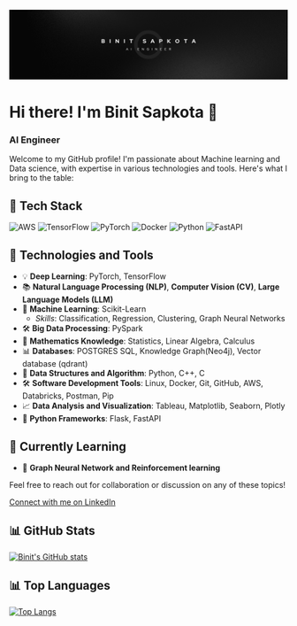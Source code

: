 ![Banner](https://github.com/MrBinit/MrBinit/blob/main/Black%20Gradient%20Minimalist%20Corporate%20Business%20Personal%20Profile%20New%20LinkedIn%20Banner.png)

# Hi there! I'm Binit Sapkota 👋

### AI Engineer

Welcome to my GitHub profile! I'm passionate about Machine learning and Data science, with expertise in various technologies and tools. Here's what I bring to the table:

## 🔧 Tech Stack
![AWS](https://img.shields.io/badge/AWS-232F3E?style=for-the-badge&logo=amazon-aws&logoColor=FF9900)
![TensorFlow](https://img.shields.io/badge/TensorFlow-FF6F00?style=for-the-badge&logo=tensorflow&logoColor=white)
![PyTorch](https://img.shields.io/badge/PyTorch-EE4C2C?style=for-the-badge&logo=pytorch&logoColor=white)
![Docker](https://img.shields.io/badge/Docker-2496ED?style=for-the-badge&logo=docker&logoColor=white)
![Python](https://img.shields.io/badge/Python-3776AB?style=for-the-badge&logo=python&logoColor=white)
![FastAPI](https://img.shields.io/badge/FastAPI-009688?style=for-the-badge&logo=fastapi&logoColor=white)

## 🔧 Technologies and Tools
- 💡 **Deep Learning**: PyTorch, TensorFlow
- 📚 **Natural Language Processing (NLP)**, **Computer Vision (CV)**, **Large Language Models (LLM)**
- 🤖 **Machine Learning**: Scikit-Learn
  - *Skills*: Classification, Regression, Clustering, Graph Neural Networks
- 🛠️ **Big Data Processing**: PySpark
- 🧮 **Mathematics Knowledge**: Statistics, Linear Algebra, Calculus
- 📊 **Databases**: POSTGRES SQL, Knowledge Graph(Neo4j), Vector database (qdrant)
- 🧠 **Data Structures and Algorithm**: Python, C++, C
- 🛠️ **Software Development Tools**: Linux, Docker, Git, GitHub, AWS, Databricks, Postman, Pip
- 📈 **Data Analysis and Visualization**: Tableau, Matplotlib, Seaborn, Plotly
- 🐍 **Python Frameworks**: Flask, FastAPI

## 🌱 Currently Learning
- 🚀 **Graph Neural Network and Reinforcement learning**

Feel free to reach out for collaboration or discussion on any of these topics!

[Connect with me on LinkedIn](https://www.linkedin.com/in/mrbinit/)

## 📊 GitHub Stats
[![Binit's GitHub stats](https://github-readme-stats.vercel.app/api?username=MrBinit)](https://github.com/MrBinit/github-readme-stats)

## 📊 Top Languages
[![Top Langs](https://github-readme-stats.vercel.app/api/top-langs/?username=MrBinit&layout=compact)](https://github.com/MrBinit/github-readme-stats)
